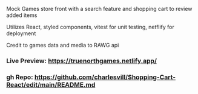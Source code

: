 Mock Games store front with a search feature and shopping cart to review added items

Utilizes React, styled components, vitest for unit testing, netflify for deployment

Credit to games data and media to RAWG api 

### Live Preview: https://truenorthgames.netlify.app/

### gh Repo: https://github.com/charlesvill/Shopping-Cart-React/edit/main/README.md

